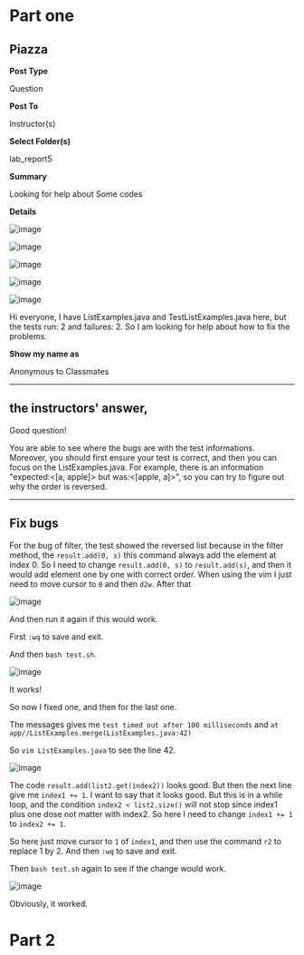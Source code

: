 # Part one

## Piazza

**Post Type**

Question

**Post To**

Instructor(s)

**Select Folder(s)**

lab_report5

**Summary**

Looking for help about Some codes

**Details**

![image](https://github.com/Klein-Shen/Lab5/assets/165833763/b7b9694b-10c5-457e-bbf3-02065e2b7e11)

![image](https://github.com/Klein-Shen/Lab5/assets/165833763/f0913c0b-e60f-4a1b-84d3-6cab31526a2a)

![image](https://github.com/Klein-Shen/Lab5/assets/165833763/ef7a132c-75ca-4af7-9659-242bfaf59428)

![image](https://github.com/Klein-Shen/Lab5/assets/165833763/e448d2d0-194a-4e2e-83fe-7fa1c5221862)

![image](https://github.com/Klein-Shen/Lab5/assets/165833763/0698d58d-9346-4630-8e29-126f3ae38d91)

Hi everyone, I have ListExamples.java  and TestListExamples.java here, but the tests run: 2 and failures: 2. So I am looking for help about how to fix the problems.

**Show my name as**

Anonymous to Classmates

---

## the instructors' answer,

Good question!

You are able to see where the bugs are with the test informations. Moreover, you should first ensure your test is correct, and then you can focus on the ListExamples.java.
For example, there is an information "expected:<[a, apple]> but was:<[apple, a]>", so you can try to figure out why the order is reversed.

---

## Fix bugs

For the bug of filter, the test showed the reversed list because in the filter method, the  `result.add(0, s)` this command always add the element at index 0.
So I need to change `result.add(0, s)` to `result.add(s)`, and then it would add element one by one with correct order. When using the vim I just need to move cursor to `0` and then `d2w`. After that 

![image](https://github.com/Klein-Shen/Lab5/assets/165833763/1a9c8759-499b-4934-a4f4-5bb3bb6b5b00)

And then run it again if this would work.

First `:wq` to save and exit.

And then `bash test.sh`.

![image](https://github.com/Klein-Shen/Lab5/assets/165833763/bf4c4984-e970-4416-bc74-b430a13fc742)

It works!

So now I fixed one, and then for the last one.

The messages gives me `test timed out after 100 milliseconds` and `at app//ListExamples.merge(ListExamples.java:42)`

So `vim ListExamples.java` to see the line 42.

![image](https://github.com/Klein-Shen/Lab5/assets/165833763/6530c274-5836-43e7-884b-68717f3af448)

The code `result.add(list2.get(index2))` looks good. But then the next line give me `index1 += 1`. I want to say that it looks good. But this is in a while loop, and the condition `index2 < list2.size()` will not stop since index1 plus one dose not matter with index2. So here I need to change `index1 += 1` to `index2 += 1`.

So here just move cursor to `1` of `index1`, and then use the command `r2` to replace 1 by 2. And then `:wq` to save and exit.

Then `bash test.sh` again to see if the change would work.

![image](https://github.com/Klein-Shen/Lab5/assets/165833763/d1e7c83b-715d-4026-a2a4-66eafb3af6ab)

Obviously, it worked.

# Part 2

